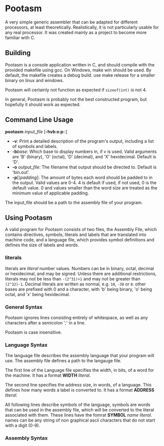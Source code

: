 # Pootasm
A very simple generic assembler that can be adapted for different processors, at least theoretically.
Realistically, it is not particularly usable for any real processor. It was created mainly as a project to become more familiar with C.

## Building
Pootasm is a console application written in C, and should compile with the provided makefile using gcc. On Windows, make win should be used. By default, the makefile creates a debug build. use make release for a smaller binary on linux and windows.

Pootasm will certainly not function as expected if `sizeof(int)` is not 4.

In general, Pootasm is probably not the best constructed program, but hopefully it should work as expected.

## Command Line Usage
**pootasm** *input_file* \[**\-hvb**:**o**:**p**::]
+ **\-v**: Print a detailed description of the program's output, including a list of symbols and labels.
+ **\-b***base*: Which base to display numbers in, if v is used. Valid arguments are 'B' (binary), 'O' (octal), 'D' (decimal), and 'X' hexidecimal. Default is 'D'.
+ **\-o** *output_file*: The filename that output should be directed to. Default is 'bin.out'.
+ **\-p**[*\padding*]: The amount of bytes each word should be padded to in the output. Valid values are 0-4. 4 is default if used, if not used, 0 is the default value. 0 and values smaller than the word size are treated as the minimum value of applicable padding.

The input_file should be a path to the assembly file of your program.

## Using Pootasm

A valid program for Pootasm consists of two files, the Assembly File, which contains directives, symbols, literals and labels that are translated into machine code, and a language file, which provides symbol definitions and defines the size of labels and words.


### literals
literals are *literal* number values. Numbers can be in binary, octal, decimal or hexidecimal, and may be signed. Unless there are additional restrictions, literals may not be less than `-(2^31)+1` and may not be greater than `(2^32)-1`. Decimal literals are written as normal, e.g. `10`, `-38` or `0`. other bases are prefixed with 0 and a character, with 'b' being binary, 'o' being octal, and 'x' being hexidecimal.

### General Syntax
Pootasm ignores lines consisting entirely of whitespace, as well as any characters after a semicolon ';' in a line.

Pootasm is case insensitive.

### Language Syntax
The language file describes the assembly language that your program will use. The assembly file defines a path to the langauge file.

The first line of the Language file specifies the width, in bits, of a word for the machine. It has a format **WIDTH** *literal*. 

The second line specifies the address size, in words, of a language. This defines how many words a label is converted to. It has a format **ADDRESS** *literal*.

All following lines describe symbols of the language, symbols are words that can be used in the assembly file, which will be converted to the literal associated with them. These lines have the fomrat **SYMBOL** *name* *literal*. names can be any string of non graphical ascii characters that do not start with a digit (0-9).


### Assembly Syntax



    

